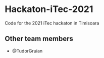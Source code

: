 # Hackaton-iTec-2021
Code for the 2021 iTec hackaton in Timisoara

## Other team members

* @TudorGruian 
